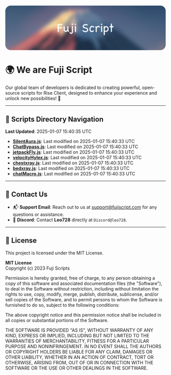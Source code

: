 ![Banner](.github/b.webp)

# 🌍 **We are Fuji Script**

Our global team of developers is dedicated to creating powerful, open-source scripts for Rise Client, designed to enhance your experience and unlock new possibilities! 🌟

---
<!-- SCRIPTS_NAVIGATION_START -->
## 📂 **Scripts Directory Navigation**

**Last Updated**: 2025-01-07 15:40:35 UTC

- **[SilentAura.js](scripts/SilentAura.js)**: Last modified on 2025-01-07 15:40:33 UTC
- **[ChatBypass.js](scripts/ChatBypass.js)**: Last modified on 2025-01-07 15:40:33 UTC
- **[jetpackFly.js](scripts/jetpackFly.js)**: Last modified on 2025-01-07 15:40:33 UTC
- **[velocityHylex.js](scripts/velocityHylex.js)**: Last modified on 2025-01-07 15:40:33 UTC
- **[chestxray.js](scripts/chestxray.js)**: Last modified on 2025-01-07 15:40:33 UTC
- **[bedxray.js](scripts/bedxray.js)**: Last modified on 2025-01-07 15:40:33 UTC
- **[chatMacro.js](scripts/chatMacro.js)**: Last modified on 2025-01-07 15:40:33 UTC

<!-- SCRIPTS_NAVIGATION_END -->

---

## 💬 **Contact Us**  
- 📬 **Support Email**: Reach out to us at [support@fujiscript.com](mailto:support@fujiscript.com) for any questions or assistance.  
- 💬 **Discord**: Contact **Leo728** directly at `Discord@leo728`.

---

## 📜 **License**

This project is licensed under the MIT License.  

**MIT License**  
Copyright (c) 2023 Fuji Scripts  

Permission is hereby granted, free of charge, to any person obtaining a copy of this software and associated documentation files (the "Software"), to deal in the Software without restriction, including without limitation the rights to use, copy, modify, merge, publish, distribute, sublicense, and/or sell copies of the Software, and to permit persons to whom the Software is furnished to do so, subject to the following conditions:  

The above copyright notice and this permission notice shall be included in all copies or substantial portions of the Software.  

THE SOFTWARE IS PROVIDED "AS IS", WITHOUT WARRANTY OF ANY KIND, EXPRESS OR IMPLIED, INCLUDING BUT NOT LIMITED TO THE WARRANTIES OF MERCHANTABILITY, FITNESS FOR A PARTICULAR PURPOSE AND NONINFRINGEMENT. IN NO EVENT SHALL THE AUTHORS OR COPYRIGHT HOLDERS BE LIABLE FOR ANY CLAIM, DAMAGES OR OTHER LIABILITY, WHETHER IN AN ACTION OF CONTRACT, TORT OR OTHERWISE, ARISING FROM, OUT OF OR IN CONNECTION WITH THE SOFTWARE OR THE USE OR OTHER DEALINGS IN THE SOFTWARE.  
